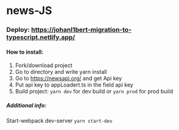# news-JS

### Deploy: https://johanl1bert-migration-to-typescript.netlify.app/

#### How to install:

1. Fork/download project
2. Go to directory and write yarn install
3. Go to https://newsapi.org/ and get Api key
4. Put api key to appLoadert.ts in the field api key
5. Build project: `yarn dev` for dev build or `yarn prod` for prod build

##### Additional info:

Start-webpack dev-server
`yarn start-dev`

